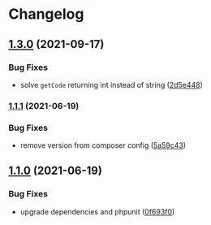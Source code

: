 # Changelog
## [1.3.0](https://github.com/nekofar/omnipay-zarinpal/compare/v1.2.0...v1.3.0) (2021-09-17)


### Bug Fixes

* solve `getCode` returning int instead of string ([2d5e448](https://github.com/nekofar/omnipay-zarinpal/commit/2d5e4484eceed4c9b9944dd8a2390c3d02df878f))

### [1.1.1](https://github.com/nekofar/omnipay-zarinpal/compare/v1.1.0...v1.1.1) (2021-06-19)


### Bug Fixes

* remove version from composer config ([5a59c43](https://github.com/nekofar/omnipay-zarinpal/commit/5a59c43a7161a6196031903320b52a556e6858e1))

## [1.1.0](https://github.com/nekofar/omnipay-zarinpal/compare/v1.0.4...v1.1.0) (2021-06-19)


### Bug Fixes

* upgrade dependencies and phpunit ([0f693f0](https://github.com/nekofar/omnipay-zarinpal/commit/0f693f06fae2fb3150aae0f03f9b51f7615c1c3e))
